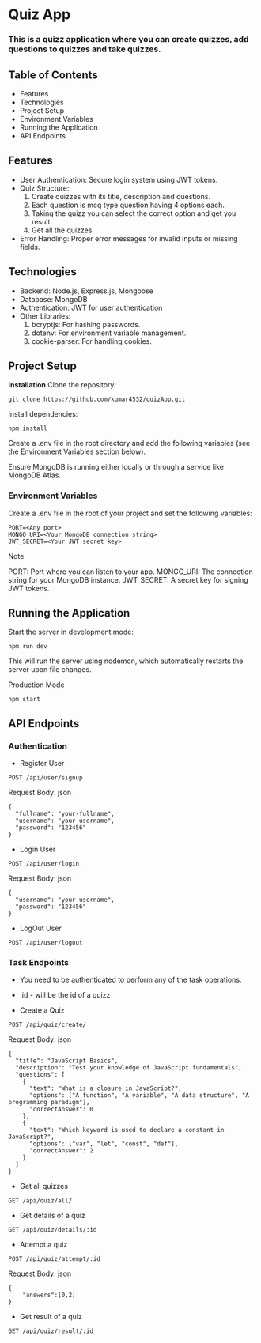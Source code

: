 # Quiz App
### This is a quizz application where you can create quizzes, add questions to quizzes and take quizzes.

## Table of Contents
- Features
- Technologies
- Project Setup
- Environment Variables
- Running the Application
- API Endpoints

## Features
* User Authentication: Secure login system using JWT tokens.
* Quiz Structure:
  1. Create quizzes with its title, description and questions.
  2. Each question is mcq type question having 4 options each.
  3. Taking the quizz you can select the correct option and get you result.
  4. Get all the quizzes.
* Error Handling: Proper error messages for invalid inputs or missing fields.

## Technologies
+ Backend: Node.js, Express.js, Mongoose
+ Database: MongoDB
+ Authentication: JWT for user authentication
+ Other Libraries:
  1. bcryptjs: For hashing passwords.
  2. dotenv: For environment variable management.
  3. cookie-parser: For handling cookies.

## Project Setup

**Installation**
Clone the repository:

```
git clone https://github.com/kumar4532/quizApp.git
```

Install dependencies:
```
npm install
```

Create a .env file in the root directory and add the following variables (see the Environment Variables section below).

Ensure MongoDB is running either locally or through a service like MongoDB Atlas.

### Environment Variables
Create a .env file in the root of your project and set the following variables:

```
PORT=<Any port>
MONGO_URI=<Your MongoDB connection string>
JWT_SECRET=<Your JWT secret key>
```
> [!NOTE]
> PORT: Port where you can listen to your app.
> MONGO_URI: The connection string for your MongoDB instance.
> JWT_SECRET: A secret key for signing JWT tokens.

## Running the Application

Start the server in development mode:
```
npm run dev
```
This will run the server using nodemon, which automatically restarts the server upon file changes.

Production Mode
```
npm start
```

## API Endpoints
### Authentication

- Register User
```
POST /api/user/signup
```

Request Body:
json
```
{
  "fullname": "your-fullname",
  "username": "your-username",
  "password": "123456"
}
```

- Login User
```
POST /api/user/login
```

Request Body:
json
```
{
  "username": "your-username",
  "password": "123456"
}
```

- LogOut User
```
POST /api/user/logout
```

### Task Endpoints
- You need to be authenticated to perform any of the task operations.
- :id - will be the id of a quizz

- Create a Quiz
```
POST /api/quiz/create/
```
Request Body:
json
```
{
  "title": "JavaScript Basics",
  "description": "Test your knowledge of JavaScript fundamentals",
  "questions": [
    {
      "text": "What is a closure in JavaScript?",
      "options": ["A function", "A variable", "A data structure", "A programming paradigm"],
      "correctAnswer": 0
    },
    {
      "text": "Which keyword is used to declare a constant in JavaScript?",
      "options": ["var", "let", "const", "def"],
      "correctAnswer": 2
    }
  ]
}
```

- Get all quizzes
```
GET /api/quiz/all/
```

- Get details of a quiz
```
GET /api/quiz/details/:id
```

- Attempt a quiz
```
POST /api/quiz/attempt/:id
```
Request Body:
json
```
{
    "answers":[0,2]
}
```

- Get result of a quiz
```
GET /api/quiz/result/:id
```